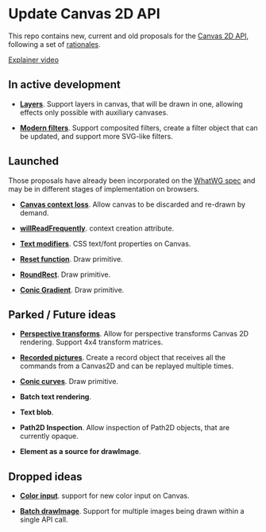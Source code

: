 Update Canvas 2D API
====================

This repo contains new, current and old proposals for the [Canvas 2D API](https://html.spec.whatwg.org/multipage/canvas.html), following a set of [rationales](rationale.md).

[Explainer video](https://www.youtube.com/watch?v=dfOKFSDG7IM)



In active development
---------------------

- [**Layers**](spec/layers.md). Support layers in canvas, that will be drawn in one, allowing effects only possible with auxiliary canvases.

- [**Modern filters**](spec/filters.md). Support composited filters, create a filter object that can be updated, and support more SVG-like filters.



Launched
--------

Those proposals have already been incorporated on the [WhatWG spec](https://html.spec.whatwg.org/multipage/canvas.html) and may be in different stages of implementation on browsers.

- [**Canvas context loss**](spec/context-loss.md). Allow canvas to be discarded and re-drawn by demand.

- [**willReadFrequently**](spec/will-read-frequently.md). context creation attribute.

- [**Text modifiers**](spec/text-modifiers.md). CSS text/font properties on Canvas.

- [**Reset function**](spec/reset.md). Draw primitive.

- [**RoundRect**](spec/roundrect.md). Draw primitive.

- [**Conic Gradient**](spec/conic-gradient.md). Draw primitive.



Parked / Future ideas
---------------------

- [**Perspective transforms**](spec/perspective-transforms.md). Allow for perspective transforms Canvas 2D rendering. Support 4x4 transform matrices.

- [**Recorded pictures**](spec/recording.md). Create a record object that receives all the commands from a Canvas2D and can be replayed multiple times.

- [**Conic curves**](spec/conic-curve-to.md). Draw primitive.

- **Batch text rendering**.

- **Text blob**.

- **Path2D Inspection**. Allow inspection of Path2D objects, that are currently opaque.

- **Element as a source for drawImage**.



Dropped ideas
-------------

- [**Color input**](spec/color-input.md). support for new color input on Canvas.

- [**Batch drawImage**](spec/batch-drawimage.md). Support for multiple images being drawn within a single API call.
